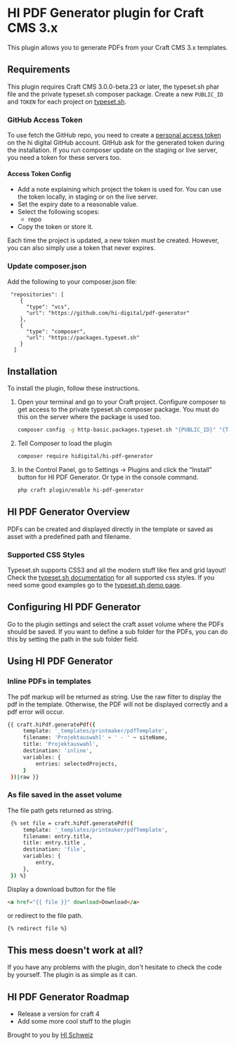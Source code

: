 # HI PDF Generator plugin for Craft CMS 3.x

This plugin allows you to generate PDFs from your Craft CMS 3.x templates.

## Requirements

This plugin requires Craft CMS 3.0.0-beta.23 or later, the typeset.sh phar file and the private typeset.sh composer
package. Create a new ```PUBLIC_ID``` and ```TOKEN``` for each project on [typeset.sh](https://typeset.sh/en/home).

### GitHub Access Token

To use fetch the GitHub repo, you need to create a [personal access token](https://github.com/settings/tokens) on the hi
digital GitHub account.
GitHub ask for the generated token during the installation. If you run composer update on the staging or live server,
you need a token for these servers too.

#### Access Token Config

- Add a note explaining which project the token is used for. You can use the token locally, in staging or on the live
  server.
- Set the expiry date to a reasonable value.
- Select the following scopes:
    - repo
- Copy the token or store it.

Each time the project is updated, a new token must be created. However, you can also simply use a token that never
expires.

### Update composer.json

Add the following to your composer.json file:

```
 "repositories": [
    {
      "type": "vcs",
      "url": "https://github.com/hi-digital/pdf-generator"
    },
    {
      "type": "composer",
      "url": "https://packages.typeset.sh"
    }
  ]
```

## Installation

To install the plugin, follow these instructions.

1. Open your terminal and go to your Craft project. Configure composer to get access to the private typeset.sh composer
   package. You must do this on the server where the package is used too.
   ```bash
   composer config -g http-basic.packages.typeset.sh "{PUBLIC_ID}" "{TOKEN}"
   ```

2. Tell Composer to load the plugin

   ```bash
   composer require hidigital/hi-pdf-generator
   ```

3. In the Control Panel, go to Settings → Plugins and click the “Install” button for HI PDF Generator. Or type in the
   console command.
   ```bash
   php craft plugin/enable hi-pdf-generator
   ```

## HI PDF Generator Overview

PDFs can be created and displayed directly in the template or saved as asset with a predefined path and filename.

### Supported CSS Styles

Typeset.sh supports CSS3 and all the modern stuff like flex and grid layout! Check the
[typeset.sh documentation](https://typeset.sh/en/documentation/css) for all supported css styles.
If you need some good examples go to the [typeset.sh demo page](https://typeset.sh/en/demo).

## Configuring HI PDF Generator

Go to the plugin settings and select the craft asset volume where the PDFs should be saved. If you want to define a sub
folder for the PDFs, you can do this by setting the path in the sub folder field.

## Using HI PDF Generator

### Inline PDFs in templates

The pdf markup will be returned as string. Use the raw filter to display the pdf in the template. Otherwise, the PDF
will not be displayed correctly and a pdf error will occur.

```bash
{{ craft.hiPdf.generatePdf({
     template: '_templates/printmaker/pdfTemplate',
     filename: 'Projektauswahl' ~ ' - ' ~ siteName,
     title: 'Projektauswahl',
     destination: 'inline',
     variables: {
         entries: selectedProjects,
     }
 })|raw }}
```

### As file saved in the asset volume

The file path gets returned as string.

```bash
 {% set file = craft.hiPdf.generatePdf({
     template: '_templates/printmaker/pdfTemplate',
     filename: entry.title,
     title: entry.title ,
     destination: 'file',
     variables: {
         entry,
     },
 }) %}   
```

Display a download button for the file

````html
<a href="{{ file }}" download>Download</a>
````

or redirect to the file path.

```bash
{% redirect file %}
```

## This mess doesn't work at all?

If you have any problems with the plugin, don't hesitate to check the code by yourself. The plugin is as simple as it
can.

## HI PDF Generator Roadmap

* Release a version for craft 4
* Add some more cool stuff to the plugin

Brought to you by [HI Schweiz](https://github.com/hi-digital/)
